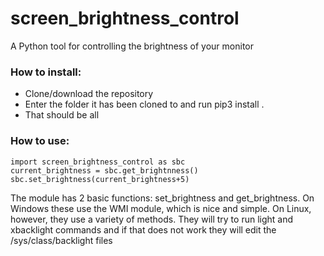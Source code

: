 # screen_brightness_control
A Python tool for controlling the brightness of your monitor

### How to install:
* Clone/download the repository
* Enter the folder it has been cloned to and run
    pip3 install .
* That should be all

### How to use:
    import screen_brightness_control as sbc
    current_brightness = sbc.get_brightnness()
    sbc.set_brightness(current_brightness+5)

The module has 2 basic functions: set_brightness and get_brightness.
On Windows these use the WMI module, which is nice and simple. On Linux, however, they use a variety of methods.
They will try to run light and xbacklight commands and if that does not work they will edit the /sys/class/backlight files
